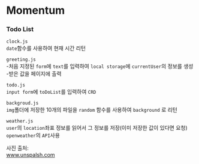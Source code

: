 # Momentum

### Todo List
`clock.js`  
`date`함수를 사용하여 현재 시간 리턴

`greeting.js`   
-처음 지정된 `form`에 `text`를 입력하여 `local storage`에 `currentUser`의 정보를 생성  
-받은 값을 페이지에 출력  

`todo.js`  
`input form`에 `toDoList`를 입력하여 `CRD` 

`backgroud.js`  
`img`폴더에 저장한 10개의 파일을 `random` 함수를 사용하여 `background` 로 리턴  

`weather.js`  
`user`의 `location`좌표 정보를 읽어서 그 정보를 저장(이미 저장한 값이 있다면 요청)  
`openweather`의 `API`사용

사진 출처:  
www.unspalsh.com
